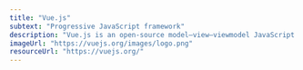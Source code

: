 ```yaml
---
title: "Vue.js"
subtext: "Progressive JavaScript framework"
description: "Vue.js is an open-source model–view–viewmodel JavaScript framework for building user interfaces and single-page applications. It is designed to be incrementally adoptable, with a core library focused on the view layer."
imageUrl: "https://vuejs.org/images/logo.png"
resourceUrl: "https://vuejs.org/"
---
```

